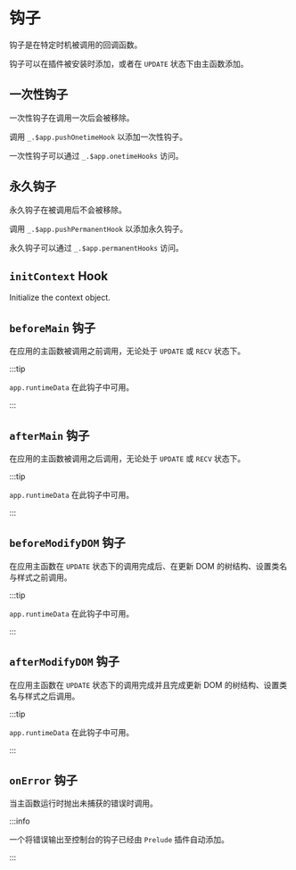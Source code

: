 # 钩子

钩子是在特定时机被调用的回调函数。

钩子可以在插件被安装时添加，或者在 `UPDATE` 状态下由主函数添加。

## 一次性钩子

一次性钩子在调用一次后会被移除。

调用 `_.$app.pushOnetimeHook` 以添加一次性钩子。

一次性钩子可以通过 `_.$app.onetimeHooks` 访问。

## 永久钩子

永久钩子在被调用后不会被移除。

调用 `_.$app.pushPermanentHook` 以添加永久钩子。

永久钩子可以通过 `_.$app.permanentHooks` 访问。

## `initContext` Hook

Initialize the context object.

## `beforeMain` 钩子

在应用的主函数被调用之前调用，无论处于 `UPDATE` 或 `RECV` 状态下。

:::tip

`app.runtimeData` 在此钩子中可用。

:::

## `afterMain` 钩子

在应用的主函数被调用之后调用，无论处于 `UPDATE` 或 `RECV` 状态下。

:::tip

`app.runtimeData` 在此钩子中可用。

:::

## `beforeModifyDOM` 钩子

在应用主函数在 `UPDATE` 状态下的调用完成后、在更新 DOM 的树结构、设置类名与样式之前调用。

:::tip

`app.runtimeData` 在此钩子中可用。

:::

## `afterModifyDOM` 钩子

在应用主函数在 `UPDATE` 状态下的调用完成并且完成更新 DOM 的树结构、设置类名与样式之后调用。

:::tip

`app.runtimeData` 在此钩子中可用。

:::

## `onError` 钩子

当主函数运行时抛出未捕获的错误时调用。

:::info

一个将错误输出至控制台的钩子已经由 `Prelude` 插件自动添加。

:::
